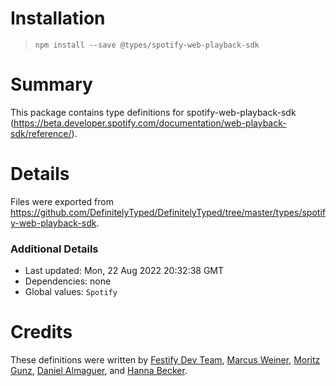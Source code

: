 # Installation
> `npm install --save @types/spotify-web-playback-sdk`

# Summary
This package contains type definitions for spotify-web-playback-sdk (https://beta.developer.spotify.com/documentation/web-playback-sdk/reference/).

# Details
Files were exported from https://github.com/DefinitelyTyped/DefinitelyTyped/tree/master/types/spotify-web-playback-sdk.

### Additional Details
 * Last updated: Mon, 22 Aug 2022 20:32:38 GMT
 * Dependencies: none
 * Global values: `Spotify`

# Credits
These definitions were written by [Festify Dev Team](https://github.com/Festify), [Marcus Weiner](https://github.com/mraerino), [Moritz Gunz](https://github.com/NeoLegends), [Daniel Almaguer](https://github.com/deini), and [Hanna Becker](https://github.com/hanna-becker).
